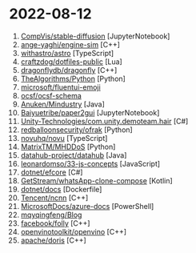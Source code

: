 # 2022-08-12

1. [CompVis/stable-diffusion](https://github.com/CompVis/stable-diffusion "") [JupyterNotebook]
2. [ange-yaghi/engine-sim](https://github.com/ange-yaghi/engine-sim "Combustion engine simulator that generates realistic audio.") [C++]
3. [withastro/astro](https://github.com/withastro/astro "Build faster websites with Astro's next-gen island architecture 🏝✨") [TypeScript]
4. [craftzdog/dotfiles-public](https://github.com/craftzdog/dotfiles-public "My personal dotfiles") [Lua]
5. [dragonflydb/dragonfly](https://github.com/dragonflydb/dragonfly "A modern replacement for Redis and Memcached") [C++]
6. [TheAlgorithms/Python](https://github.com/TheAlgorithms/Python "All Algorithms implemented in Python") [Python]
7. [microsoft/fluentui-emoji](https://github.com/microsoft/fluentui-emoji "") 
8. [ocsf/ocsf-schema](https://github.com/ocsf/ocsf-schema "OCSF Schema") 
9. [Anuken/Mindustry](https://github.com/Anuken/Mindustry "The automation tower defense RTS") [Java]
10. [Baiyuetribe/paper2gui](https://github.com/Baiyuetribe/paper2gui "Convert AI papers to GUI，Make it easy and convenient for everyone to use artificial intelligence technology。让每个人都简单方便的使用前沿人工智能技术") [JupyterNotebook]
11. [Unity-Technologies/com.unity.demoteam.hair](https://github.com/Unity-Technologies/com.unity.demoteam.hair "An integrated solution for authoring / importing / simulating / rendering strand-based hair in Unity.") [C#]
12. [redballoonsecurity/ofrak](https://github.com/redballoonsecurity/ofrak "OFRAK: unpack, modify, and repack binaries.") [Python]
13. [novuhq/novu](https://github.com/novuhq/novu "🚀 The open-source notifications infrastructure. A fully-featured microservice to send SMS, E-mail, Slack and Push notifications. Embeddable notification center for React with real-time updates, content management, and much more...") [TypeScript]
14. [MatrixTM/MHDDoS](https://github.com/MatrixTM/MHDDoS "Best DDoS Attack Script Python3, (Cyber / DDos) Attack With 56 Methods") [Python]
15. [datahub-project/datahub](https://github.com/datahub-project/datahub "The Metadata Platform for the Modern Data Stack") [Java]
16. [leonardomso/33-js-concepts](https://github.com/leonardomso/33-js-concepts "📜 33 JavaScript concepts every developer should know.") [JavaScript]
17. [dotnet/efcore](https://github.com/dotnet/efcore "EF Core is a modern object-database mapper for .NET. It supports LINQ queries, change tracking, updates, and schema migrations.") [C#]
18. [GetStream/whatsApp-clone-compose](https://github.com/GetStream/whatsApp-clone-compose "📱 WhatsApp clone project demonstrates modern Android development built with Jetpack Compose and Stream Chat SDK for Compose.") [Kotlin]
19. [dotnet/docs](https://github.com/dotnet/docs "This repository contains .NET Documentation.") [Dockerfile]
20. [Tencent/ncnn](https://github.com/Tencent/ncnn "ncnn is a high-performance neural network inference framework optimized for the mobile platform") [C++]
21. [MicrosoftDocs/azure-docs](https://github.com/MicrosoftDocs/azure-docs "Open source documentation of Microsoft Azure") [PowerShell]
22. [mqyqingfeng/Blog](https://github.com/mqyqingfeng/Blog "冴羽写博客的地方，预计写四个系列：JavaScript深入系列、JavaScript专题系列、ES6系列、React系列。") 
23. [facebook/folly](https://github.com/facebook/folly "An open-source C++ library developed and used at Facebook.") [C++]
24. [openvinotoolkit/openvino](https://github.com/openvinotoolkit/openvino "OpenVINO™ Toolkit repository") [C++]
25. [apache/doris](https://github.com/apache/doris "Apache Doris is an easy-to-use, high performance and unified analytics database.") [C++]
